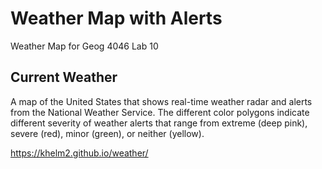 # Weather Map with Alerts
Weather Map for Geog 4046 Lab 10

## Current Weather
A map of the United States that shows real-time weather radar and alerts from the National Weather Service. The different color polygons indicate different severity of weather alerts that range from extreme (deep pink), severe (red), minor (green), or neither (yellow).

https://khelm2.github.io/weather/
